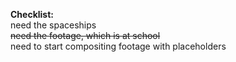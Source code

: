 <b>Checklist:</b><br>
need the spaceships<br>
<strike>need the footage, which is at school</strike><br>
need to start compositing footage with placeholders<br>
